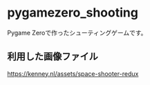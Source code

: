# pygamezero_shooting

Pygame Zeroで作ったシューティングゲームです。

## 利用した画像ファイル
https://kenney.nl/assets/space-shooter-redux